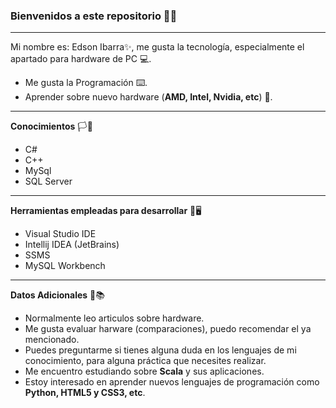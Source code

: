 ### Bienvenidos a este repositorio 👋:stuck_out_tongue_winking_eye:
___
Mi nombre es: Edson Ibarra:sparkles:, me gusta la tecnología, especialmente el apartado para hardware de PC :computer:.
- Me gusta la Programación ⌨️.
- Aprender sobre nuevo hardware (**AMD, Intel, Nvidia, etc**) 🏢.
___
**Conocimientos** 🏳️🍎
- C#
- C++
- MySql
- SQL Server
___
**Herramientas empleadas para desarrollar** 🧰🖥️
- Visual Studio IDE
- Intellij IDEA (JetBrains)
- SSMS
- MySQL Workbench
___
**Datos Adicionales** 👀📚
- Normalmente leo articulos sobre hardware.
- Me gusta evaluar harware (comparaciones), puedo recomendar el ya mencionado.
- Puedes preguntarme si tienes alguna duda en los lenguajes de mi conocimiento, para alguna práctica que necesites realizar.
- Me encuentro estudiando sobre **Scala** y sus aplicaciones.
- Estoy interesado en aprender nuevos lenguajes de programación como **Python, HTML5 y CSS3, etc**.

